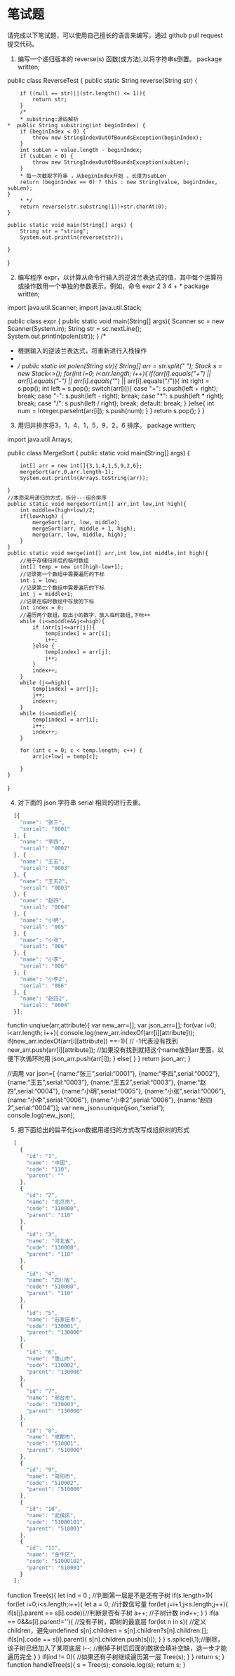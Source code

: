 # 笔试题  

请完成以下笔试题，可以使用自己擅长的语言来编写，通过 github pull request 提交代码。

1. 编写一个递归版本的 reverse(s) 函数(或方法),以将字符串s倒置。
package written;

public class ReverseTest {
    public static String reverse(String str) {

        if ((null == str)||(str.length() <= 1)){
            return str;
        }
        /*
        * substring:源码解析
    *  public String substring(int beginIndex) {
        if (beginIndex < 0) {
            throw new StringIndexOutOfBoundsException(beginIndex);
        }
        int subLen = value.length - beginIndex;
        if (subLen < 0) {
            throw new StringIndexOutOfBoundsException(subLen);
        }
        * 每一次截取字符串 ，从beginIndex开始 ，长度为subLen
        return (beginIndex == 0) ? this : new String(value, beginIndex, subLen);
    }
        * */
        return reverse(str.substring(1))+str.charAt(0);
    }

    public static void main(String[] args) {
        String str = "string";
        System.out.println(reverse(str));

    }
}

2. 编写程序 expr，以计算从命令行输入的逆波兰表达式的值，其中每个运算符或操作数用一个单独的参数表示。例如，命令
expr 2 3 4 + *
package written;

import java.util.Scanner;
import java.util.Stack;

public class expr {
    public static void main(String[] args){
        Scanner sc = new Scanner(System.in);
        String str = sc.nextLine();
        System.out.println(polen(str));
    }
/*
* 根据输入的逆波兰表达式，将重新进行入栈操作
*
* */
    public static int polen(String str){
        String[] arr = str.split(" ");
        Stack<Integer> s = new Stack<>();
        for(int i=0; i<arr.length; i++){
            if(arr[i].equals("+") || arr[i].equals("-") || arr[i].equals("*") || arr[i].equals("/")){
                int right = s.pop();
                int left = s.pop();
                switch(arr[i]){
                    case "+":
                        s.push(left + right);
                        break;
                    case "-":
                        s.push(left - right);
                        break;
                    case "*":
                        s.push(left * right);
                        break;
                    case "/":
                        s.push(left / right);
                        break;
                    default:
                        break;
                }
            }else{
                int num = Integer.parseInt(arr[i]);
                s.push(num);
            }
        }
        return s.pop();
    }
}

3. 用归并排序将3，1，4，1，5，9，2，6 排序。
package written;

import java.util.Arrays;

public class MergeSort {
    public static void main(String[] args) {

        int[] arr = new int[]{3,1,4,1,5,9,2,6};
        mergeSort(arr,0,arr.length-1);
        System.out.println(Arrays.toString(arr));

    }
    //本质采用递归的方式，拆分---组合排序
    public static void mergeSort(int[] arr,int low,int high){
        int middle=(high+low)/2;
        if(low<high) {
            mergeSort(arr, low, middle);
            mergeSort(arr, middle + 1, high);
            merge(arr, low, middle, high);
        }
    }
    public static void merge(int[] arr,int low,int middle,int high){
        //用于存储归并后的临时数组
        int[] temp = new int[high-low+1];
        //记录第一个数组中需要遍历的下标
        int i = low;
        //记录第二个数组中需要遍历的下标
        int j = middle+1;
        //记录在临时数组中存放的下标
        int index = 0;
        //遍历两个数组，取出小的数字，放入临时数组,下标++
        while (i<=middle&&j<=high){
            if (arr[i]<=arr[j]){
                temp[index] = arr[i];
                i++;
            }else {
                temp[index] = arr[j];
                j++;
            }
            index++;
        }
        while (j<=high){
            temp[index] = arr[j];
            j++;
            index++;
        }
        while (i<=middle){
            temp[index] = arr[i];
            i++;
            index++;
        }

        for (int c = 0; c < temp.length; c++) {
            arr[c+low] = temp[c];

        }
    }
}

4. 对下面的 json 字符串 serial 相同的进行去重。

```javascript
  [{
    "name": "张三",
    "serial": "0001"
  }, {
    "name": "李四",
    "serial": "0002"
  }, {
    "name": "王五",
    "serial": "0003"
  }, {
    "name": "王五2",
    "serial": "0003"
  }, {
    "name": "赵四",
    "serial": "0004"
  }, {
    "name": "小明",
    "serial": "005"
  }, {
    "name": "小张",
    "serial": "006"
  }, {
    "name": "小李",
    "serial": "006"
  }, {
    "name": "小李2",
    "serial": "006"
  }, {
    "name": "赵四2",
    "serial": "0004"
  }];
```


 functin unqiue(arr,attribute){
        var new_arr=[];
        var json_arr=[];
        for(var i=0; i<arr.length; i++){
            console.log(new_arr.indexOf(arr[i][attribute]));
            if(new_arr.indexOf(arr[i][attribute]) ==-1){    //  -1代表没有找到
                new_arr.push(arr[i][attribute]);   //如果没有找到就把这个name放到arr里面，以便下次循环时用
                json_arr.push(arr[i]);
            } else{
            }
        }
        return json_arr;
    }

//调用
var json=[
        {name:“张三”,serial:“0001”},
        {name:“李四”,serial:“0002”},
        {name:“王五”,serial:“0003”},
        {name:“王五2”,serial:“0003”},
        {name:“赵四”,serial:“0004”},
        {name:“小明”,serial:“0005”},
        {name:“小张”,serial:“0006”},
        {name:“小李”,serial:“0006”},
        {name:“小李2”,serial:“0006”},
        {name:“赵四2”,serial:“0004”}];
        var new_json=unique(json,“serial”);
        console.log(new_json);

5. 把下面给出的扁平化json数据用递归的方式改写成组织树的形式

```javascript
  [
    {
      "id": "1",
      "name": "中国",
      "code": "110",
      "parent": ""
    },
    {
      "id": "2",
      "name": "北京市",
      "code": "110000",
      "parent": "110"
    },
    {
      "id": "3",
      "name": "河北省",
      "code": "130000",
      "parent": "110"
    },
    {
      "id": "4",
      "name": "四川省",
      "code": "510000",
      "parent": "110"
    },
    {
      "id": "5",
      "name": "石家庄市",
      "code": "130001",
      "parent": "130000"
    },
    {
      "id": "6",
      "name": "唐山市",
      "code": "130002",
      "parent": "130000"
    },
    {
      "id": "7",
      "name": "邢台市",
      "code": "130003",
      "parent": "130000"
    },
    {
      "id": "8",
      "name": "成都市",
      "code": "510001",
      "parent": "510000"
    },
    {
      "id": "9",
      "name": "简阳市",
      "code": "510002",
      "parent": "510000"
    },
    {
      "id": "10",
      "name": "武侯区",
      "code": "51000101",
      "parent": "510001"
    },
    {
      "id": "11",
      "name": "金牛区",
      "code": "51000102",
      "parent": "510001"
    }
  ];
```
function Tree(s){
    let ind = 0 ; //判断第一层是不是还有子树
    if(s.length>1){
        for(let i=0;i<s.length;i++){
            let a = 0;  //计数信号量
            for(let j=i+1;j<s.length;j++){
                if(s[j].parent == s[i].code){//判断是否有子树
                    a++;  //子树计数
                    ind++;
                }
            }
            if(a == 0&&s[i].parent!=''){ //没有子树，即树的最底层
                for(let n in s){
                //定义children，避免undefined
                    s[n].children = s[n].children?s[n].children:[];
                    if(s[n].code == s[i].parent){
                        s[n].children.push(s[i]);
                    }
                }
                s.splice(i,1);//删除，该子树已经加入了某项底层
                i--; //删掉子树后后面的数据会填补空缺，退一步才能遍历完全
            }
        }
        if(ind != 0){ //如果还有子树继续遍历第一层
            Tree(s);
        }
    }
    return s;
}
function handleTree(s){ 
    s = Tree(s);
    console.log(s);
    return s;
}